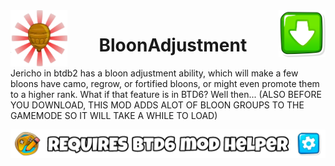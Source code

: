 <a href="https://github.com/MrGoopyDrawers/BloonAdjustment/releases/download/1.0.0/BloonAdjustment.dll">
    <img align="left" alt="Icon" height="90" src="Icon.png">
    <img align="right" alt="Download" height="75" src="https://raw.githubusercontent.com/gurrenm3/BTD-Mod-Helper/master/BloonsTD6%20Mod%20Helper/Resources/DownloadBtn.png">
</a>

<h1 align="center">BloonAdjustment</h1>

Jericho in btdb2 has a bloon adjustment ability, which will make a few bloons have camo, regrow, or fortified bloons, or might even promote them to a higher rank. What if that feature is in BTD6? Well then... (ALSO BEFORE YOU DOWNLOAD, THIS MOD ADDS ALOT OF BLOON GROUPS TO THE GAMEMODE SO IT WILL TAKE A WHILE TO LOAD)

[![Requires BTD6 Mod Helper](https://raw.githubusercontent.com/gurrenm3/BTD-Mod-Helper/master/banner.png)](https://github.com/gurrenm3/BTD-Mod-Helper#readme)
